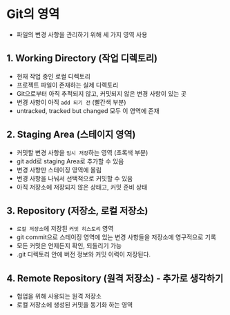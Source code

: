 # Git의 영역
- 파일의 변경 사항을 관리하기 위해 세 가지 영역 사용

## 1. Working Directory (작업 디렉토리)
- 현재 작업 중인 로컬 디렉토리
- 프로젝트 파일이 존재하는 실제 디렉토리
- Git으로부터 아직 추적되지 않고, 커밋되지 않은 변경 사항이 있는 곳
- 변경 사항이 아직 `add 되기 전` (빨간색 부분)
- untracked, tracked but changed 모두 이 영역에 존재

## 2. Staging Area (스테이지 영역)
- 커밋할 변경 사항을 `임시 저장`하는 영역 (초록색 부분)
- git add로 staging Area로 추가할 수 있음
- 변경 사항만 스테이징 영역에 올림
- 변경 사항을 나눠서 선택적으로 커밋할 수 있음
- 아직 저장소에 저장되지 않은 상태고, 커밋 준비 상태

## 3. Repository (저장소, 로컬 저장소)
- `로컬 저장소`에 저장된 `커밋 히스토리` 영역
- git commit으로 스테이징 영역에 있는 변경 사항들을 저장소에 영구적으로 기록
- 모든 커밋은 언제든지 확인, 되돌리기 가능
- .git 디렉토리 안에 버전 정보와 커밋 이력이 저장된다.

## 4. Remote Repository (원격 저장소) - 추가로 생각하기
- 협업을 위해 사용되는 원격 저장소
- 로컬 저장소에 생성된 커밋을 동기화 하는 영역